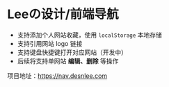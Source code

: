 # Leeの设计/前端导航

- 支持添加个人网站收藏，使用 `localStorage` 本地存储
- 支持引用网站 logo 链接
- 支持键盘快捷键打开对应网站（开发中）
- 后续将支持单网站 **编辑、删除** 等操作

项目地址：https://nav.desnlee.com
